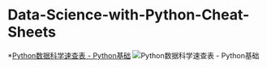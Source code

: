 # Data-Science-with-Python-Cheat-Sheets

*[Python数据科学速查表 - Python基础](https://github.com/yaozhu008/Data-Science-with-Python-Cheat-Sheets/blob/master/Python%E6%95%B0%E6%8D%AE%E7%A7%91%E5%AD%A6%E9%80%9F%E6%9F%A5%E8%A1%A8_Python%E5%9F%BA%E7%A1%80.pdf)
![Python数据科学速查表 - Python基础](https://github.com/yaozhu008/Data-Science-with-Python-Cheat-Sheets/blob/master/PythonBasics.bmp)


